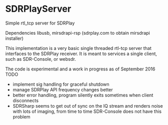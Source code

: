 # SDRPlayServer
Simple rtl_tcp server for SDRPlay

Dependencies
  libusb, mirsdrapi-rsp (sdrplay.com to obtain mirsdrapi installer)



This implementation is a very basic single threaded rtl-tcp server that interfaces to the SDRPlay receiver.
It is meant to services a single client, such as SDR-Console, or websdr.




The code is experimental and a work in progress as of September 2016
TODO
  - implement sig handling for graceful shutdown
  - manage SDRPlay API frequency changes better
  - better error handling, program silently exits sometimes when client disconnects
  - SDRSharp seems to get out of sync on the IQ stream and renders noise with lots of imaging, from time to time
    SDR-Console does not have this problem



